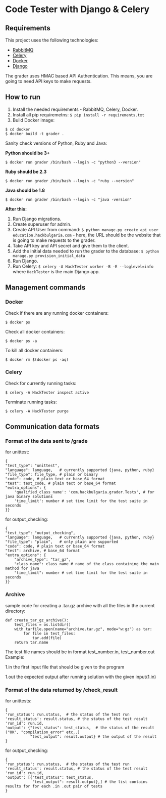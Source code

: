 # Code Tester with Django & Celery

## Requirements

This project uses the following technologies:

* [RabbitMQ](https://www.rabbitmq.com/install-debian.html)
* [Celery](http://www.celeryproject.org/)
* [Docker](https://www.docker.com/)
* [Django](https://www.djangoproject.com/)

The grader uses HMAC based API Authentication. This means, you are going to need API keys to make requests.

## How to run

1. Install the needed requirements - RabbitMQ, Celery, Docker.
2. Install all pip requiremetns: `$ pip install -r requirements.txt`
3. Build Docker image:

```
$ cd docker
$ docker build -t grader .
```

Sanity check versions of Python, Ruby and Java:

**Python should be 3+**

```
$ docker run grader /bin/bash --login -c "python3 --version"
```

**Ruby should be 2.3**

```
$ docker run grader /bin/bash --login -c "ruby --version"
```

**Java should be 1.8**

```
$ docker run grader /bin/bash --login -c "java -version"
```

**After this:**

1. Run Django migrations.
2. Create superuser for admin.
3. Create API User from command: `$ python manage.py create_api_user education.hackbulgaria.com` - here, the URL should be the website that is going to make requests to the grader.
4. Take API key and API secret and give them to the client.
5. Add the initial data needed to run the grader to the database: `$ python manage.py provision_initial_data`
6. Run Django.
7. Run Celery: `$ celery -A HackTester worker -B -E --loglevel=info` where `HackTester` is the main Django app.

## Management commands

### Docker

Check if there are any running docker containers:

```
$ docker ps
```

Check all docker containers:

```
$ docker ps -a
```

To kill all docker containers:

```
$ docker rm $(docker ps -aq)
```

### Celery

Check for currently running tasks:

```
$ celery -A HackTester inspect active
```

Terminate running tasks:

```
$ celery -A HackTester purge
```

## Communication data formats

### Format of the data sent to /grade

for unittest:

    {
    "test_type": "unittest",
    "language": language,   # currently supported {java, python, ruby}
    "file_type": file_type, # plain or binary
    "code": code, # plain text or base_64 format
    "test": test_code, # plain text or base_64 format
    "extra_options": {
        'qualified_class_name': 'com.hackbulgaria.grader.Tests', # for java binary solutions
        'time_limit': number # set time limit for the test suite in seconds
    }}


for output_checking:

    {
    "test_type": "output_checking",
    "language": language,   # currently supported {java, python, ruby}
    "file_type": "plain",   # only plain are supported
    "code": code, # plain text or base_64 format
    "test": archive, # base_64 format
    "extra_options": {
        "archive_type": "tar_gz",
        "class_name": class_name # name of the class containing the main method for java
        "time_limit": number # set time limit for the test suite in seconds
    }}

### Archive

sample code for creating a .tar.gz archive with all the files in the current directory:


    def create_tar_gz_archive():
        test_files = os.listdir()
        with tarfile.open(name="archive.tar.gz", mode="w:gz") as tar:
            for file in test_files:
                tar.add(file)
        return tar.name

The test file names should be in format test\_number.in, test_number.out
Example:

 1.in the first input file that should be given to the program

 1.out the expected output after running solution with the given input(1.in)


### Format of the data returned by /check_result

for unittests:

    {
    'run_status': run.status,  # the status of the test run
    'result_status': result.status, # the status of the test result
    'run_id': run.id,
    'output': {"test_status": test_status,  # the status of the result ("OK", "compilation_error" etc..)
               "test_output": result.output} # the output of the result
    }


for output_checking:

    {
    'run_status': run.status,  # the status of the test run
    'result_status': result.status, # the status of the test result
    'run_id': run.id,
    'output': [{"test_status": test_status,
                "test_output": result.output},] # the list contains results for for each .in .out pair of tests
    }

